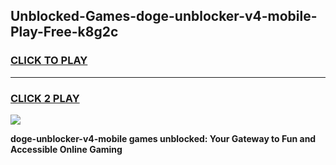 
## Unblocked-Games-doge-unblocker-v4-mobile-Play-Free-k8g2c
<h3>
<a href="https://premium76.site?title=doge-unblocker-v4-mobile&ref=12A">CLICK TO PLAY</a></h3>
<hr>

<h3>
<a href="https://premium76.site?title=doge-unblocker-v4-mobile&ref=12A">CLICK 2 PLAY</a>
  
</h3>

<a href="https://premium76.site?title=doge-unblocker-v4-mobile&ref=12A"><img src="https://clearcache.store/games.png"></a>


**doge-unblocker-v4-mobile games unblocked: Your Gateway to Fun and Accessible Online Gaming**
